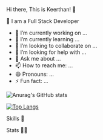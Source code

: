 Hi there, This is Keerthan! 👋



🔭 I am a Full Stack Developer

- 🔭 I’m currently working on ...
- 🌱 I’m currently learning ...
- 👯 I’m looking to collaborate on ...
- 🤔 I’m looking for help with ...
- 💬 Ask me about ...
- 📫 How to reach me: ...
- 😄 Pronouns: ...
- ⚡ Fun fact: ...


![Anurag's GitHub stats](https://github-readme-stats.vercel.app/api?username=keerthan-sg&show_icons=true)



[![Top Langs](https://github-readme-stats.vercel.app/api/top-langs/?username=keerthan-sg)](https://github.com/anuraghazra/github-readme-stats)

Skills 🤖
                   

Stats 👨‍💻
 
